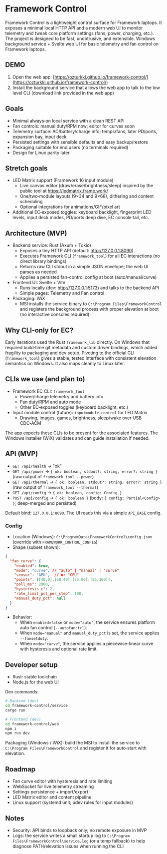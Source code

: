 # Framework Control

Framework Control is a lightweight control surface for Framework laptops. It exposes a minimal local HTTP API and a modern web UI to monitor telemetry and tweak core platform settings (fans, power, charging, etc.). The project is designed to be fast, unobtrusive, and extensible. Windows background service + Svelte web UI for basic telemetry and fan control on Framework laptops.

## DEMO

1. Open the web app: [https://ozturkkl.github.io/framework-control/](https://ozturkkl.github.io/framework-control/)
2. Install the background service that allows the web app to talk to the low level CLI (download link provided in the web app)

## Goals

- Minimal always‑on local service with a clean REST API
- Fan controls: manual duty/RPM now; editor for curves soon
- Telemetry surface: AC/battery/charge info; temps/fans; later PD/ports, expansion bay, input deck
- Persisted settings with sensible defaults and easy backup/restore
- Packaging suitable for end users (no terminals required)
- Design for Linux parity later

## Stretch goals

- LED Matrix support (Framework 16 input module)
  - Live canvas editor (draw/erase/brightness/sleep) inspired by the public tool at https://ledmatrix.frame.work/
  - One/two‑module layouts (9×34 and 9×68), dithering and content scheduling
  - Optional integrations for animations/GIF/pixel art
- Additional EC‑exposed toggles: keyboard backlight, fingerprint LED levels, input deck modes, PD/ports deep dive, EC console tail, etc.

## Architecture (MVP)

- Backend service: Rust (Axum + Tokio)
  - Exposes a tiny HTTP API (default: http://127.0.0.1:8090)
  - Executes Framework CLI (`framework_tool`) for all EC interactions (no direct library bindings)
  - Returns raw CLI stdout in a simple JSON envelope; the web UI parses as needed
  - Applies a persisted fan-control config at boot (auto/manual/curve)
- Frontend UI: Svelte + Vite
  - Runs locally (dev: http://127.0.0.1:5173) and talks to the backend API
  - Simple pages: Telemetry and Fan control
- Packaging: WiX
  - MSI installs the service binary to `C:\Program Files\FrameworkControl` and registers the background process with proper elevation at boot (no interactive consoles required)

## Why CLI‑only for EC?

Early iterations used the Rust `framework_lib` directly. On Windows that required build‑time git metadata and custom driver bindings, which added fragility to packaging and dev setup. Pivoting to the official CLI (`framework_tool`) gives a stable, tested interface with consistent elevation semantics on Windows. It also maps cleanly to Linux later.

## CLIs we use (and plan to)

- Framework EC CLI: `framework_tool`
  - Power/charge telemetry and battery info
  - Fan duty/RPM and auto mode
  - Other EC‑exposed toggles (keyboard backlight, etc.)
- Input module control (future): `inputmodule-control` for LED Matrix
  - Drawing, images, games, brightness, sleep/wake over USB CDC‑ACM

The app expects these CLIs to be present for the associated features. The Windows installer (WiX) validates and can guide installation if needed.

## API (MVP)

- `GET /api/health` → "ok"
- `GET /api/power` → `{ ok: boolean, stdout?: string, error?: string }` (raw output of `framework_tool --power`)
- `GET /api/thermal` → `{ ok: boolean, stdout?: string, error?: string }` (raw output of `framework_tool --thermal`)
- `GET /api/config` → `{ ok: boolean, config: Config }`
- `POST /api/config` → `{ ok: boolean }` (body: `{ config: Partial<Config> }`; deep-merged and persisted)

Default bind: `127.0.0.1:8090`. The UI reads this via a simple `API_BASE` config.

### Config

- Location (Windows): `C:\ProgramData\FrameworkControl\config.json` (override with `FRAMEWORK_CONTROL_CONFIG`)
- Shape (subset shown):

```json
{
  "fan_curve": {
    "enabled": true,
    "mode": "curve", // "auto" | "manual" | "curve"
    "sensor": "APU",  // or "CPU"
    "points": [[40,0],[60,40],[75,80],[85,100]],
    "poll_ms": 2000,
    "hysteresis_c": 2,
    "rate_limit_pct_per_step": 100,
    "manual_duty_pct": null
  }
}
```

- Behavior:
  - When `enabled=false` or `mode="auto"`, the service ensures platform auto fan control (`--autofanctrl`).
  - When `mode="manual"` and `manual_duty_pct` is set, the service applies `--fansetduty`.
  - When `mode="curve"`, the service applies a piecewise-linear curve with hysteresis and optional rate limit.

## Developer setup

- Rust: stable toolchain
- Node.js for the web UI

Dev commands:

```bash
# Backend (dev)
cd framework-control/service
cargo run

# Frontend (dev)
cd framework-control/web
npm i
npm run dev
```

Packaging (Windows / WiX): build the MSI to install the service to `C:\Program Files\FrameworkControl` and register it for auto‑start with elevation.

## Roadmap

- Fan curve editor with hysteresis and rate limiting
- WebSocket for live telemetry streaming
- Settings persistence + import/export
- LED Matrix editor and content pipeline
- Linux support (systemd unit; udev rules for input modules)

## Notes

- Security: API binds to loopback only; no remote exposure in MVP
- Logs: the service writes a small startup log to `C:\Program Files\FrameworkControl\service.log` (or a temp fallback) to help diagnose PATH/elevation issues when running the CLI
